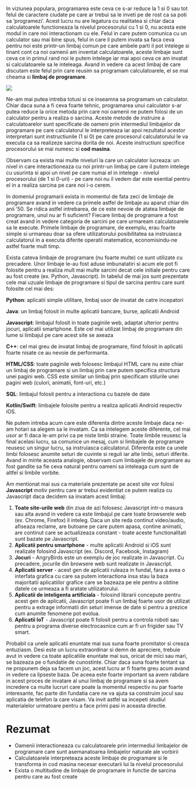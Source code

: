 In viziunea populara, programarea este ceva ce s-ar reduce la 1 si 0 sau tot felul de caractere ciudate pe care ar trebui sa le inveti pe de rost ca sa poti sa ‘programezi’. Acest lucru nu are legatura cu realitatea si chiar daca calculatoarele functioneaza la nivelul procesorului cu 1 si 0, nu acesta este modul in care noi interactionam cu ele. Felul in care putem comunica cu un calculator sau mai bine spus, felul in care il putem invata sa faca ceva pentru noi este printr-un limbaj comun pe care ambele parti il pot intelege si tinant cont ca noi oamenii am inventat calculatoarele, aceste limbaje sunt ceva ce in primul rand noi le putem intelege iar mai apoi ceva ce am invatat si calculatoarele sa le inteleaga. Avand in vedere ca acest limbaj de care discutam este felul prin care reusim sa programam calculatoarele, el se mai cheama si <strong>limbaj de programare</strong>.

<img src="../wp-content/uploads/2023/img/anim_hi.gif" class="img-box">

Ne-am mai putea intreba totusi si ce inseamna sa programam un calculator. Chiar daca suna a fi ceva foarte tehnic, programarea unui calculator s-ar putea reduce la orice metoda prin care noi oamenii ne putem folosi de un calculator pentru a realiza o sarcina. Aceste metode de instruire a calculatoarelor sunt specificate de oameni prin intermediul limbajelor de programare pe care calculatorul le interpreteaza iar apoi rezultatul acestor interpretari sunt instructiunile (1 si 0) pe care procesorul calculatorului le va executa ca sa realizeze sarcina dorita de noi. Aceste instructiuni specifice procesorului se mai numesc si <strong>cod masina</strong>.

Observam ca exista mai multe niveluri la care un calculator lucreaza: un nivel in care interactioneaza cu noi printr-un limbaj pe care il putem intelege cu usurinta si apoi un nivel pe care numai el in intelege - nivelul procesorului (de 1 si 0-uri) - pe care noi nu il vedem dar este esential pentru el in a realiza sarcina pe care noi i-o cerem.

In domeniul programarii exista in momentul de fata zeci de limbaje de programare avand in vedere ca primele astfel de limbaje au aparut chiar din anii ‘50. Se ridica astfel intrebarea, de ce este nevoie de atatea limbaje de programare, unul nu ar fi suficient? Fiecare limbaj de programare a fost creat avand in vedere categoria de sarcini pe care urmaream calculatoarele sa le execute. Primele limbaje de programare, de exemplu, erau foarte simple si urmareau doar sa ofere utilizatorului posibilitatea sa instruiasca calculatorul in a executa diferite operatii matematice, economisindu-ne astfel foarte mult timp.

Exista cateva limbaje de programare (nu foarte multe) ce sunt utilizate cu precadere. Unor limbaje le-au fost aduse imbunatatiri si acum ele pot fi folosite pentru a realiza mult mai multe sarcini decat cele initiale pentru care au fost create (ex. Python, Javascript). In tabelul de mai jos sunt prezentate cele mai uzuale limbaje de programare si tipul de sarcina pentru care sunt folosite cel mai des:

**Python**: aplicatii simple utilitare, limbaj usor de invatat de catre incepatori

**Java**: un limbaj folosit in multe aplicatii bancare, burse, aplicatii Android

**Javascript**: limbajul folosit in toate paginile web, adaptat ulterior pentru jocuri, aplicatii smartphone. Este cel mai utilizat limbaj de programare din lume si limbajul pe care acest site se axeaza

**C++**: cel mai greu de invatat limbaj de programare, fiind folosit in aplicatii foarte nisate ce au nevoie de performanta.

**HTML/CSS**: toate paginile web folosesc limbajul HTML care nu este chiar un limbaj de programare si un limbaj prin care putem specifica structura unei pagini web. CSS este similar un limbaj prin specificam stilurile unei pagini web (culori, animatii, font-uri, etc.)

**SQL**: limbajul folosit pentru a interactiona cu bazele de date

**Kotlin/Swift**: limbajele folosite pentru a realiza aplicatii Android respectiv iOS.

Ne putem intreba acum care este diferenta dintre aceste limbaje daca ne-am hotari sa alegem sa le invatam. Ca sa intelegem aceste diferente, cel mai usor ar fi daca le-am privi ca pe niste limbi straine. Toate limbile reusesc la final acelasi lucru, sa comunice un mesaj, cum si limbajele de programare reusesc un singur lucru, sa instruiasca calculatorul. Diferenta este ca unele limbi folosesc anumite seturi de cuvinte si reguli iar alte limbi, seturi diferite. Avand in minte aceasta analogie, observam cum limbajele de programare au fost gandite sa fie ceva natural pentru oameni sa inteleaga cum sunt de altfel si limbile vorbite.

Am mentionat mai sus ca materiale prezentate pe acest site vor folosi **Javascript** motiv pentru care ar trebui evidentiat ce putem realiza cu Javascript daca decidem sa invatam acest limbaj:

1.  **Toate site-urile web** din ziua de azi folosesc Javascript intr-o masura sau alta avand in vedere ca este limbajul pe care toate browserele web (ex. Chrome, Firefox) il inteleg. Daca un site reda continut video/audio, afiseaza reclame, are butoane pe care putem apasa, contine animatii, are continut care se actualizeaza constant - toate aceste functionalitati sunt bazate pe Javascript.
2.  **Aplicatii pentru smartphone** - multe aplicatii Android si iOS sunt realizate folosind Javascript (ex. Discord, Facebook, Instagram)
3.  **Jocuri** - AngryBirds este un exemplu de joc realizate in Javascript. Cu precadere, jocurile din browsere web sunt realizate in Javascript.
4.  **Aplicatii server** - acest gen de aplicatii ruleaza in fundal, fara a avea o interfata grafica cu care sa putem interactiona insa stau la baza majoritatii aplicatiilor grafice care se bazeaza pe ele pentru a obtine datele ce urmeaza a fi aratate utilizatorului.
5.  **Aplicatii de inteligenta artificiala** - folosind librarii concepute pentru acest gen de aplicatii, Javascript poate fi un limbaj foarte usor de utilizat pentru a extrage informatii din seturi imense de date si pentru a prezice cum anumite fenomene pot evolua.
6.  **Aplicatii IoT** - Javascript poate fi folosit pentru a controla roboti sau pentru a programa diverse electrocasnice cum ar fi un frigider sau TV smart.

Probabil ca unele aplicatii enuntate mai sus suna foarte promitator si creaza entuziasm. Desi este un lucru extraordinar si demn de apreciere, trebuie avut in vedere ca toate aplicatiile enuntate mai sus, oricat de mici sau mari, se bazeaza pe o fundatie de cunostinte. Chiar daca suna foarte tentant sa ne propunem deja sa facem un joc, acest lucru ar fi foarte greu acum avand in vedere ca lipseste baza. De aceea este foarte important sa avem rabdare in acest proces de invatare al unui limbaj de programare si sa avem incredere ca multe lucruri care poate la momentul respectiv nu par foarte interesante, fac parte din fundatia care ne va ajuta sa construim jocul sau aplicatia de telefon la care visam. Va invit astfel sa incepeti studiul materialelor urmatoare pentru a face primi pasi in aceasta directie.

# Rezumat #
- Oamenii interactioneaza cu calculatoarele prin intermediul limbajelor de programare care sunt asemanatoarea limbajelor naturale ale vorbirii
- Calculatoarele interpreteaza aceste limbaje de programare si le transforma in cod masina necesar executarii lui la nivelul procesorului
- Exista o multitudine de limbaje de programare in functie de sarcina pentru care au fost create